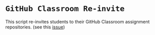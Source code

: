 # `GitHub Classroom Re-invite`

This script re-invites students to their GitHub Classroom assignment repositories. (see this [issue](https://github.com/orgs/community/discussions/72283))
